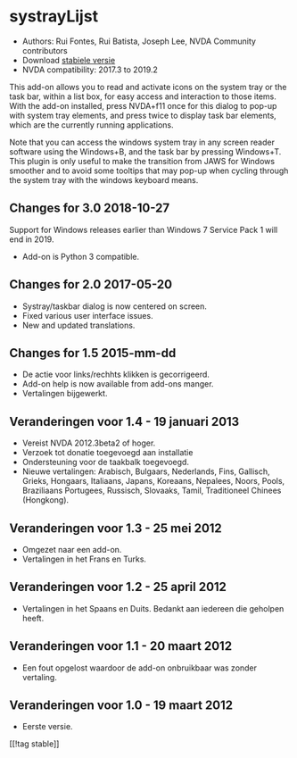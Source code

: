 # systrayLijst #

*   Authors: Rui Fontes, Rui Batista, Joseph Lee, NVDA Community
    contributors
*   Download [stabiele versie][1]
*   NVDA compatibility: 2017.3 to 2019.2

This add-on allows you to read and activate icons on the system tray or the
task bar, within a list box, for easy access and interaction to those
items. With the add-on installed, press NVDA+f11 once for this dialog to
pop-up with system tray elements, and press twice to display task bar
elements, which are the currently running applications.

Note that you can access the windows system tray in any screen reader
software using the Windows+B, and the task bar by pressing Windows+T. This
plugin is only useful to make the transition from JAWS for Windows smoother
and to avoid some tooltips that may pop-up when cycling through the system
tray with the windows keyboard means.

## Changes for 3.0 2018-10-27 ##

Support for Windows releases earlier than Windows 7 Service Pack 1 will end
in 2019.

* Add-on is Python 3 compatible.

## Changes for 2.0 2017-05-20 ##

* Systray/taskbar dialog is now centered on screen.
* Fixed various user interface issues.
* New and updated translations.

## Changes for 1.5 2015-mm-dd ##

* De actie voor links/rechhts klikken is gecorrigeerd.
* Add-on help is now available from add-ons manger.
* Vertalingen bijgewerkt.

## Veranderingen voor 1.4 - 19 januari 2013 ##

* Vereist NVDA 2012.3beta2 of hoger.
* Verzoek tot donatie toegevoegd aan installatie 
* Ondersteuning voor de taakbalk toegevoegd.
* Nieuwe vertalingen: Arabisch, Bulgaars, Nederlands, Fins, Gallisch,
  Grieks, Hongaars, Italiaans, Japans, Koreaans, Nepalees, Noors, Pools,
  Braziliaans Portugees, Russisch, Slovaaks, Tamil, Traditioneel Chinees
  (Hongkong).

## Veranderingen voor 1.3 - 25 mei 2012 ##

* Omgezet naar een add-on.
* Vertalingen in het Frans en Turks.

## Veranderingen voor 1.2 - 25 april 2012 ##

* Vertalingen in het Spaans en Duits. Bedankt aan iedereen die geholpen
  heeft.

## Veranderingen voor 1.1 - 20 maart 2012 ##

* Een fout opgelost waardoor de add-on onbruikbaar was zonder vertaling.

## Veranderingen voor 1.0 - 19 maart 2012 ##

* Eerste versie.

[[!tag stable]]

[1]: https://addons.nvda-project.org/files/get.php?file=st
